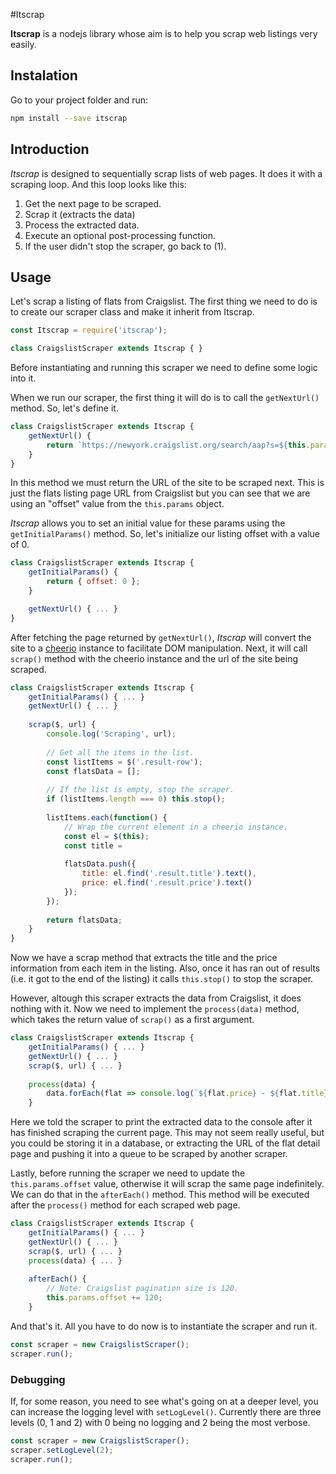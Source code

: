 #Itscrap

**Itscrap** is a nodejs library whose aim is to help you scrap web listings very easily.



## Instalation

Go to your project folder and run:

```sh
npm install --save itscrap
```

## Introduction

*Itscrap* is designed to sequentially scrap lists of web pages. It does it with a scraping loop. And this loop looks like this:

1. Get the next page to be scraped.
2. Scrap it (extracts the data)
3. Process the extracted data.
4. Execute an optional post-processing function.
5. If the user didn't stop the scraper, go back to (1).


## Usage

Let's scrap a listing of flats from Craigslist. The first thing we need to do is to create our scraper class and make it inherit from Itscrap.

```js
const Itscrap = require('itscrap');

class CraigslistScraper extends Itscrap { }
```

Before instantiating and running this scraper we need to define some logic into it.

When we run our scraper, the first thing it will do is to call the `getNextUrl()` method. So, let's define it.

```js
class CraigslistScraper extends Itscrap { 
	getNextUrl() {
		return `https://newyork.craigslist.org/search/aap?s=${this.params.offset}`;
	}
}
```

In this method we must return the URL of the site to be scraped next. This is just the flats listing page URL from Craigslist but you can see that we are using an "offset" value from the `this.params` object. 

*Itscrap* allows you to set an initial value for these params using the `getInitialParams()` method. So, let's initialize our listing offset with a value of 0.

```js
class CraigslistScraper extends Itscrap { 
	getInitialParams() {
		return { offset: 0 };
	}

	getNextUrl() { ... }
}
```


After fetching the page returned by `getNextUrl()`, *Itscrap* will convert the site to a [cheerio](https://github.com/cheeriojs/cheerio) instance to facilitate DOM manipulation. Next, it will call `scrap()` method with the cheerio instance and the url of the site being scraped.

```js
class CraigslistScraper extends Itscrap { 
	getInitialParams() { ... }
	getNextUrl() { ... }
	
	scrap($, url) {
		console.log('Scraping', url);
	
		// Get all the items in the list.
		const listItems = $('.result-row');
		const flatsData = [];
		
		// If the list is empty, stop the scraper.
		if (listItems.length === 0) this.stop();
		
		listItems.each(function() {
			// Wrap the current element in a cheerio instance.
			const el = $(this);	
			const title = 
	
			flatsData.push({
				title: el.find('.result.title').text(),
				price: el.find('.result.price').text()
			});
		});
		
		return flatsData;
	}
}
```

Now we have a scrap method that extracts the title and the price information from each item in the listing. Also, once it has ran out of results (i.e. it got to the end of the listing) it calls `this.stop()` to stop the scraper.

However, altough this scraper extracts the data from Craigslist, it does nothing with it. Now we need to implement the `process(data)` method, which takes the return value of `scrap()` as a first argument.

```js
class CraigslistScraper extends Itscrap { 
	getInitialParams() { ... }
	getNextUrl() { ... }
	scrap($, url) { ... }
	
	process(data) {
		data.forEach(flat => console.log(`${flat.price} - ${flat.title}`));
	}
```

Here we told the scraper to print the extracted data to the console after it has finished scraping the current page. This may not seem really useful, but you could be storing it in a database, or extracting the URL of the flat detail page and pushing it into a queue to be scraped by another scraper.

Lastly, before running the scraper we need to update the `this.params.offset` value, otherwise it will scrap the same page indefinitely. We can do that in the `afterEach()` method. This method will be executed after the `process()` method for each scraped web page.

```js
class CraigslistScraper extends Itscrap { 
	getInitialParams() { ... }
	getNextUrl() { ... }
	scrap($, url) { ... }
	process(data) { ... }
	
	afterEach() {
		// Note: Craigslist pagination size is 120.
		this.params.offset += 120;
	}
```

And that's it. All you have to do now is to instantiate the scraper and run it.

```js
const scraper = new CraigslistScraper();
scraper.run();
```

### Debugging

If, for some reason, you need to see what's going on at a deeper level, you can increase the logging level with `setLogLevel()`. Currently there are three levels (0, 1 and 2) with 0 being no logging and 2 being the most verbose.

```js
const scraper = new CraigslistScraper();
scraper.setLogLevel(2);
scraper.run();
```
